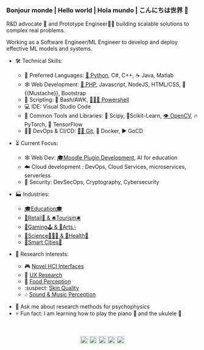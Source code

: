 ###  Bonjour monde | Hello world | Hola mundo | こんにちは世界 👋

R&D advocate 🥑 and Prototype Engineer👨‍🔧 building scalable solutions to complex real problems.

Working as a Software Engineer/ML Engineer to develop and deploy effective ML models and systems.

* 🛠️ Technical Skills: 
  * 👅 Preferred Languages: [🐍 Python](https://arcelopera.github.io/PythonRefresher/),  C#, C++, ☕ Java, Matlab
  * 🕸️ Web Development: [🐘 PHP](https://arcelopera.github.io/PHPRefresher/), Javascript, NodeJS, HTML/CSS, 👨 {{Mustache}}, Bootstrap
  * 📜 Scripting: 🐧 Bash/AWK, [👨🏽‍💻 Powershell](https://arcelopera.github.io/PowershellWeb/)
  * 💻 IDE: Visual Studio Code
  * 📖 Common Tools and Libraries: 🧪 Scipy, 🧮Scikit-Learn, [👁️ OpenCV](https://github.com/ArceLopera/ComputerVisionPython), 🔥 PyTorch, 🔗 TensorFlow
  * 👨‍💻 DevOps & CI/CD: [👷🏽 Git](https://arcelopera.github.io/git_refresher/), 🐳 Docker, ▶ GoCD
                      
* ⏳ Current Focus:
  * 🕸️ Web Dev: [🎓Moodle Plugin Development](https://arcelopera.github.io/PHPRefresher/Moodle/phpMoodle/), AI for education 
  * ☁️ Cloud development : DevOps, Cloud Services, microservices, serverless
  * 🦺 Security: DevSecOps, Cryptography, Cybersecurity
                      
* 🏭 Industries:
  * [🎓Education🎓](https://arcelopera.github.io/eduTech/)
  * [🛒Retail🛒 & 🛎Tourism🛎](https://arcelopera.github.io/products/0_RetailTech/)
  * [🎲Gaming🕹 & 🎨Arts🎶](https://arcelopera.github.io/products/1_GamingTech/)
  * [🔬Science👨🏻‍🔬 &  🥕Health🍎](https://arcelopera.github.io/Scihealth/)
  * [🌇Smart Cities🌇](https://arcelopera.github.io/products/4_SmartCities/)
 
* 🤔 Research interests:
  * 🎮 [Novel HCI Interfaces](https://arcelopera.github.io/biometric/)
  * 👤 [UX Research](https://arcelopera.github.io/ux/)
  * 🍣 [Food Perception](https://arcelopera.github.io/portfolio/2_Food/)
  * :suspect: [Skin Quality](https://arcelopera.github.io/portfolio/3_Face_n_Skin/)
  * 🎶 [Sound & Music Perception](https://arcelopera.github.io/portfolio/4_Sound_n_Music/) 


- 💬 Ask me about research methods for psychophysics
- ⚡ Fun fact: I am learning how to play the piano 🎹 and the ukulele 🎻

<br>
<p align="center">
<a href="https://twitter.com/ArceLopera" target="_blank"><img align="center" src="https://cdn.jsdelivr.net/npm/simple-icons@3.0.1/icons/twitter.svg" alt="ArceLopera" height="20" width="20" /></a>
<a href="https://www.linkedin.com/in/carlos-arcelopera/" target="_blank"><img align="center" src="https://cdn.jsdelivr.net/npm/simple-icons@3.0.1/icons/linkedin.svg" alt="ArceLopera" height="20" width="20" /></a>
<a href="https://www.researchgate.net/profile/Carlos_Arce_Lopera" target="_blank"><img align="center" src="https://cdn.jsdelivr.net/npm/simple-icons@3.0.1/icons/researchgate.svg" alt="ArceLopera" height="20" width="20" /></a>
<a href="https://scholar.google.com/citations?user=_JK6ORsAAAAJ&hl=en" target="_blank"><img align="center" src="https://cdn.jsdelivr.net/npm/simple-icons@3.0.1/icons/googlescholar.svg" alt="ArceLopera" height="20" width="20" /></a>
  <a href="https://arcelopera.github.io/portfolio/" target="blank" rel="noopener noreferrer"><img align="center" src="https://cdn.jsdelivr.net/npm/simple-icons@3.0.1/icons/about-dot-me.svg" alt="ArceLopera" height="20" width="20" /></a>
</p>
<br>
<br>
<br>
